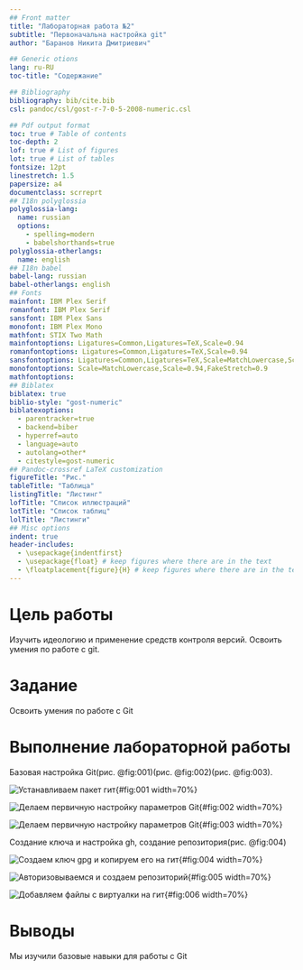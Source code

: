 ```yaml
---
## Front matter
title: "Лабораторная работа №2"
subtitle: "Первоначальна настройка git"
author: "Баранов Никита Дмитриевич"

## Generic otions
lang: ru-RU
toc-title: "Содержание"

## Bibliography
bibliography: bib/cite.bib
csl: pandoc/csl/gost-r-7-0-5-2008-numeric.csl

## Pdf output format
toc: true # Table of contents
toc-depth: 2
lof: true # List of figures
lot: true # List of tables
fontsize: 12pt
linestretch: 1.5
papersize: a4
documentclass: scrreprt
## I18n polyglossia
polyglossia-lang:
  name: russian
  options:
	- spelling=modern
	- babelshorthands=true
polyglossia-otherlangs:
  name: english
## I18n babel
babel-lang: russian
babel-otherlangs: english
## Fonts
mainfont: IBM Plex Serif
romanfont: IBM Plex Serif
sansfont: IBM Plex Sans
monofont: IBM Plex Mono
mathfont: STIX Two Math
mainfontoptions: Ligatures=Common,Ligatures=TeX,Scale=0.94
romanfontoptions: Ligatures=Common,Ligatures=TeX,Scale=0.94
sansfontoptions: Ligatures=Common,Ligatures=TeX,Scale=MatchLowercase,Scale=0.94
monofontoptions: Scale=MatchLowercase,Scale=0.94,FakeStretch=0.9
mathfontoptions:
## Biblatex
biblatex: true
biblio-style: "gost-numeric"
biblatexoptions:
  - parentracker=true
  - backend=biber
  - hyperref=auto
  - language=auto
  - autolang=other*
  - citestyle=gost-numeric
## Pandoc-crossref LaTeX customization
figureTitle: "Рис."
tableTitle: "Таблица"
listingTitle: "Листинг"
lofTitle: "Список иллюстраций"
lotTitle: "Список таблиц"
lolTitle: "Листинги"
## Misc options
indent: true
header-includes:
  - \usepackage{indentfirst}
  - \usepackage{float} # keep figures where there are in the text
  - \floatplacement{figure}{H} # keep figures where there are in the text
---
```


# Цель работы

Изучить идеологию и применение средств контроля версий.
Освоить умения по работе с git.

# Задание

Освоить умения по работе с Git

# Выполнение лабораторной работы

Базовая настройка Git(рис. @fig:001)(рис. @fig:002)(рис. @fig:003).

![Устанавливаем пакет гит](image/1.png){#fig:001 width=70%}

![Делаем первичную настройку параметров Git](image/2.png){#fig:002 width=70%}

![Делаем первичную настройку параметров Git](image/3.png){#fig:003 width=70%}

Создание ключа и настройка gh, создание репозитория(рис. @fig:004)

![Создаем ключ gpg и копируем его на гит](image/4.png){#fig:004 width=70%}

![Авторизовываемся и создаем репозиторий](image/5.png){#fig:005 width=70%}

![Добавляем файлы с виртуалки на гит](image/6.png){#fig:006 width=70%}


# Выводы

Мы изучили базовые навыки для работы с Git


